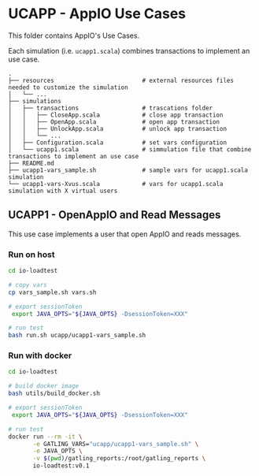 # UCAPP - AppIO Use Cases

This folder contains AppIO's Use Cases.

Each simulation (i.e. `ucapp1.scala`) combines transactions to implement an use case.

    .
    ├── resources                         # external resources files needed to customize the simulation
    │   └── ...
    ├── simulations
    │   ├── transactions                  # trascations folder
    │   │   ├── CloseApp.scala            # close app transaction
    │   │   ├── OpenApp.scala             # open app transaction
    │   │   ├── UnlockApp.scala           # unlock app transaction
    │   │   └── ...
    │   ├── Configuration.scala           # set vars configuration
    │   └── ucapp1.scala                  # simmulation file that combine transactions to implement an use case
    ├── README.md
    ├── ucapp1-vars_sample.sh             # sample vars for ucapp1.scala simulation
    └── ucapp1-vars-Xvus.scala            # vars for ucapp1.scala simulation with X virtual users

## UCAPP1 - OpenAppIO and Read Messages

This use case implements a user that open AppIO and reads messages.

### Run on host

```bash
cd io-loadtest

# copy vars
cp vars_sample.sh vars.sh

# export sessionToken
 export JAVA_OPTS="${JAVA_OPTS} -DsessionToken=XXX"

# run test
bash run.sh ucapp/ucapp1-vars_sample.sh
```

### Run with docker

```bash
cd io-loadtest

# build docker image
bash utils/build_docker.sh

# export sessionToken
 export JAVA_OPTS="${JAVA_OPTS} -DsessionToken=XXX"

# run test
docker run --rm -it \
       -e GATLING_VARS="ucapp/ucapp1-vars_sample.sh" \
       -e JAVA_OPTS \
       -v $(pwd)/gatling_reports:/root/gatling_reports \
       io-loadtest:v0.1
```
